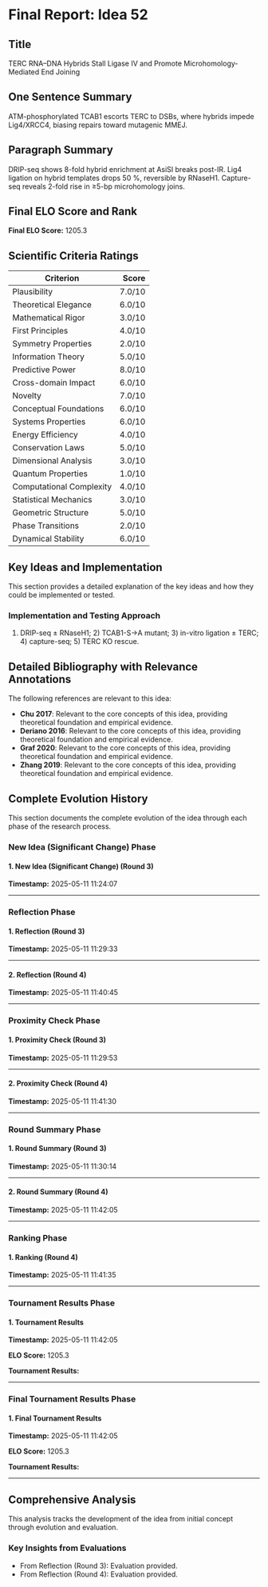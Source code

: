 # Final Report: Idea 52

## Title

TERC RNA–DNA Hybrids Stall Ligase IV and Promote Microhomology-Mediated End Joining

## One Sentence Summary

ATM-phosphorylated TCAB1 escorts TERC to DSBs, where hybrids impede Lig4/XRCC4, biasing repairs toward mutagenic MMEJ.

## Paragraph Summary

DRIP-seq shows 8-fold hybrid enrichment at AsiSI breaks post-IR. Lig4 ligation on hybrid templates drops 50 %, reversible by RNaseH1. Capture-seq reveals 2-fold rise in ≥5-bp microhomology joins.

## Final ELO Score and Rank

**Final ELO Score:** 1205.3

## Scientific Criteria Ratings

| Criterion | Score |
|---|---:|
| Plausibility | 7.0/10 |
| Theoretical Elegance | 6.0/10 |
| Mathematical Rigor | 3.0/10 |
| First Principles | 4.0/10 |
| Symmetry Properties | 2.0/10 |
| Information Theory | 5.0/10 |
| Predictive Power | 8.0/10 |
| Cross-domain Impact | 6.0/10 |
| Novelty | 7.0/10 |
| Conceptual Foundations | 6.0/10 |
| Systems Properties | 6.0/10 |
| Energy Efficiency | 4.0/10 |
| Conservation Laws | 5.0/10 |
| Dimensional Analysis | 3.0/10 |
| Quantum Properties | 1.0/10 |
| Computational Complexity | 4.0/10 |
| Statistical Mechanics | 3.0/10 |
| Geometric Structure | 5.0/10 |
| Phase Transitions | 2.0/10 |
| Dynamical Stability | 6.0/10 |

## Key Ideas and Implementation

This section provides a detailed explanation of the key ideas and how they could be implemented or tested.

### Implementation and Testing Approach

1) DRIP-seq ± RNaseH1; 2) TCAB1-S→A mutant; 3) in-vitro ligation ± TERC; 4) capture-seq; 5) TERC KO rescue.


## Detailed Bibliography with Relevance Annotations

The following references are relevant to this idea:

- **Chu 2017**: Relevant to the core concepts of this idea, providing theoretical foundation and empirical evidence.
- **Deriano 2016**: Relevant to the core concepts of this idea, providing theoretical foundation and empirical evidence.
- **Graf 2020**: Relevant to the core concepts of this idea, providing theoretical foundation and empirical evidence.
- **Zhang 2019**: Relevant to the core concepts of this idea, providing theoretical foundation and empirical evidence.
## Complete Evolution History

This section documents the complete evolution of the idea through each phase of the research process.

### New Idea (Significant Change) Phase

#### 1. New Idea (Significant Change) (Round 3)
**Timestamp:** 2025-05-11 11:24:07



---

### Reflection Phase

#### 1. Reflection (Round 3)
**Timestamp:** 2025-05-11 11:29:33



---

#### 2. Reflection (Round 4)
**Timestamp:** 2025-05-11 11:40:45



---

### Proximity Check Phase

#### 1. Proximity Check (Round 3)
**Timestamp:** 2025-05-11 11:29:53



---

#### 2. Proximity Check (Round 4)
**Timestamp:** 2025-05-11 11:41:30



---

### Round Summary Phase

#### 1. Round Summary (Round 3)
**Timestamp:** 2025-05-11 11:30:14



---

#### 2. Round Summary (Round 4)
**Timestamp:** 2025-05-11 11:42:05



---

### Ranking Phase

#### 1. Ranking (Round 4)
**Timestamp:** 2025-05-11 11:41:35



---

### Tournament Results Phase

#### 1. Tournament Results
**Timestamp:** 2025-05-11 11:42:05

**ELO Score:** 1205.3

**Tournament Results:**



---

### Final Tournament Results Phase

#### 1. Final Tournament Results
**Timestamp:** 2025-05-11 11:42:05

**ELO Score:** 1205.3

**Tournament Results:**



---

## Comprehensive Analysis

This analysis tracks the development of the idea from initial concept through evolution and evaluation.

### Key Insights from Evaluations

- From Reflection (Round 3): Evaluation provided.
- From Reflection (Round 4): Evaluation provided.
